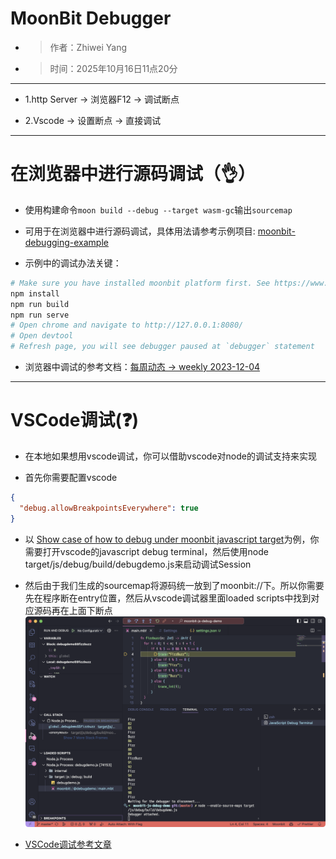 # MoonBit Debugger
- >作者：Zhiwei Yang
- >时间：2025年10月16日11点20分
---
- 1.http Server -> 浏览器F12 -> 调试断点

- 2.Vscode -> 设置断点 -> 直接调试

---
# 在浏览器中进行源码调试（👌）
- 使用构建命令`moon build --debug --target wasm-gc`输出`sourcemap`

- 可用于在浏览器中进行源码调试，具体用法请参考示例项目:
[moonbit-debugging-example](https://github.com/evinyang-zw/moonbit-debugging-example)

- 示例中的调试办法关键：
```sh
# Make sure you have installed moonbit platform first. See https://www.moonbitlang.com/download/
npm install
npm run build
npm run serve
# Open chrome and navigate to http://127.0.0.1:8080/
# Open devtool
# Refresh page, you will see debugger paused at `debugger` statement
```
- 浏览器中调试的参考文档：[每周动态 -> weekly 2023-12-04](https://www.moonbitlang.cn/weekly-updates/2023/12/04/weekly-12-04)

---
# VSCode调试(❓)

- 在本地如果想用vscode调试，你可以借助vscode对node的调试支持来实现

- 首先你需要配置vscode

```json
{
  "debug.allowBreakpointsEverywhere": true
}
```

- 以 [Show case of how to debug under moonbit javascript target](https://github.com/moonbit-community/moonbit-js-debug-demo)为例，你需要打开vscode的javascript debug terminal，然后使用node target/js/debug/build/debugdemo.js来启动调试Session

- 然后由于我们生成的sourcemap将源码统一放到了moonbit://下。所以你需要先在程序断在entry位置，然后从vscode调试器里面loaded scripts中找到对应源码再在上面下断点
![alt text](image-1.png)

- [VSCode调试参考文章](https://taolun.moonbitlang.com/t/topic/756/7?u=evinyang-zw)